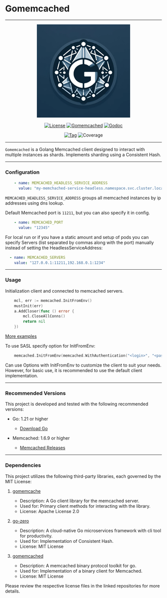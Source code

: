 # Gomemcached

---
<div align=center>
<img src="https://github.com/aliexpressru/gomemcached/raw/main/assets/logo.png" width="300"/>

[![License](https://img.shields.io/github/license/gogf/gf.svg?style=flat)](https://github.com/aliexpressru/gomemcached)
[![Gomemcached](https://goreportcard.com/badge/github.com/aliexpressru/gomemcached)](https://goreportcard.com/report/github.com/aliexpressru/gomemcached)
[![Godoc](https://godoc.org/github.com/aliexpressru/gomemcached?status.svg)](https://pkg.go.dev/github.com/aliexpressru/gomemcached)

[![Tag](https://img.shields.io/github/v/tag/aliexpressru/gomemcached?color=%23ff8936&logo=fitbit&style=flat-square)](https://github.com/aliexpressru/gomemcached/tags)
![Coverage](https://img.shields.io/badge/Coverage-69.8%25-yellow)
</div>

___
`Gomemcached` is a Golang Memcached client designed to interact with multiple instances as shards. Implements sharding using a Consistent Hash.
___

### Configuration

```yaml
    - name: MEMCACHED_HEADLESS_SERVICE_ADDRESS
      value: "my-memchached-service-headless.namespace.svc.cluster.local"
```

`MEMCACHED_HEADLESS_SERVICE_ADDRESS` groups all memcached instances by ip addresses using dns lookup.

Default Memcached port is `11211`, but you can also specify it in config.

```yaml
    - name: MEMCACHED_PORT
      value: "12345"
```

For local run or if you have a static amount and setup of pods you can specify Servers (list separated by commas along with the port) manually instead of setting the
HeadlessServiceAddress:

```yaml
  - name: MEMCACHED_SERVERS
    value: "127.0.0.1:11211,192.168.0.1:1234"
```

___

### Usage

Initialization client and connected to memcached servers.

```go
    mcl, err := memcached.InitFromEnv()
    mustInit(err)
    a.AddCloser(func () error {
        mcl.CloseAllConns()
        return nil
    })
```
[More examples](examples/main.go)

To use SASL specify option for InitFromEnv:

```go
    memcached.InitFromEnv(memcached.WithAuthentication("<login>", "<password>"))
```

Can use Options with InitFromEnv to customize the client to suit your needs. However, for basic use, it is recommended
to use the default client implementation.

---

### Recommended Versions

This project is developed and tested with the following recommended versions:

- Go: 1.21 or higher
   - [Download Go](https://golang.org/dl/)

- Memcached: 1.6.9 or higher
   - [Memcached Releases](https://memcached.org/downloads)

--- 

### Dependencies

This project utilizes the following third-party libraries, each governed by the MIT License:

1. [gomemcache](https://github.com/bradfitz/gomemcache)
    - Description: A Go client library for the memcached server.
    - Used for: Primary client methods for interacting with the library.
    - License: Apache License 2.0

2. [go-zero](https://github.com/zeromicro/go-zero)
    - Description: A cloud-native Go microservices framework with cli tool for productivity.
    - Used for: Implementation of Consistent Hash.
    - License: MIT License

3. [gomemcached](https://github.com/dustin/gomemcached)
    - Description: A memcached binary protocol toolkit for go.
    - Used for: Implementation of a binary client for Memcached.
    - License: MIT License

Please review the respective license files in the linked repositories for more details.
